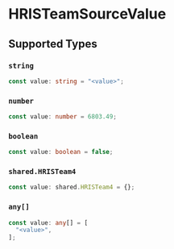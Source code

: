 # HRISTeamSourceValue


## Supported Types

### `string`

```typescript
const value: string = "<value>";
```

### `number`

```typescript
const value: number = 6803.49;
```

### `boolean`

```typescript
const value: boolean = false;
```

### `shared.HRISTeam4`

```typescript
const value: shared.HRISTeam4 = {};
```

### `any[]`

```typescript
const value: any[] = [
  "<value>",
];
```

